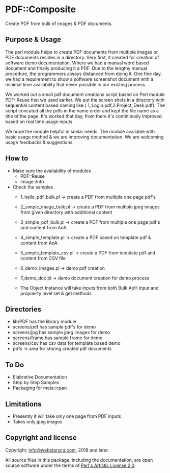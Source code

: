 # PDF::Composite
Create PDF from bulk of images & PDF documents. 

## Purpose & Usage
The perl module helps to create PDF documents from multiple images or PDF documents resides in a directory. Very first, it created for creation of software demo documentation. Where we had a manual word based document and finally producing it a PDF. Due to the lengthy manual procedure, the programmers always distanced from doing it. One fine day, we had a requirement to show a software screenshot document with a minimal time availability that never possible in our existing process.

We worked out a small pdf document creations script based on Perl module PDF::Reuse that we used earlier. We put the screen shots in a directory with sequential content based naming like ( 1_Login.pdf,2.Project_Desk.pdf). The script concated all the pdfs in the name order and kept the file name as a title of the page. It's worked that day, from there it's continiously improved based on real time usage inputs.

We hope the module helpful in smilar needs. The module available with basic usage method & we are improving documentation. 
We are welcoming usage feedbacks & suggestions.

## How to
- Make sure the availability of modules 
  -  PDF::Reuse
  -  Image::Info
- Check the samples 
  - 1_hello_pdf_bulk.pl       -> create a PDF from multiple one page pdf's
  - 2_simple_image_bulk.pl    -> create a PDF from multiple jpeg images from given directory with additional content
  - 3_simple_pdf_bulk.pl      -> create a PDF from multiple one page pdf's and content from AoA
  - 4_simple_template.pl      -> create a PDF based on template pdf & content from AoA
  - 5_simple_template_csv.pl  -> create a PDF from template pdf and content from CSV file
  - 6_demo_images.pl          -> demo pdf creation 
  - 7_demo_doc.pl             -> demo document creation for demo process
  
  - The Object Instance will take inputs from both Bulk AoH input and propoerty level set & get methods

## Directories
- lib/PDF has the library module
- screens/pdf has sample pdf's for demo
- screens/jpg has sample jpeg images for demo
- screens/frame has sample frame for demo
- screens/csv has csv data for template based demo
- pdfs -> area for storing created pdf documents

## To Do
- Elabrative Documentation
- Step by Step Samples
- Packaging for meta::cpan

## Limitations
- Presently it will take only one page from PDF inputs 
- Takes only jpeg images

## Copyright and license

Copyright: info@webstarscg.com, 2018 and later.

All source files in this package, including the documentation, are open source software under the terms of [Perl's Artistic License 2.0](http://www.perlfoundation.org/artistic_license_2_0).
